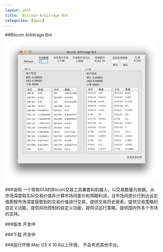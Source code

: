 ```yaml
---
layout: post
title:  Bitcoin Arbitrage Bot 
categories: [apps]
---
```



##Bitcoin Arbitrage Bot


![](/image/btcbot.png)


###说明
一个带有GUI的Bitcoin交易工具兼套利机器人，以交易数量为依据，从市场深度取实际交易价值并计算市场间差价和预期利润，当市场间差价已到达设定值即按市场深度获取到的交易价值进行交易，提供交易历史报表，提供交易策略的自定义功能，提供风险控制的自定义功能，提供试运行策略，提供国内外多个市场的支持。


###版本
开发中



###下载
开发中


###运行环境
Mac OS X 10.6以上环境， 不会考虑其他平台。